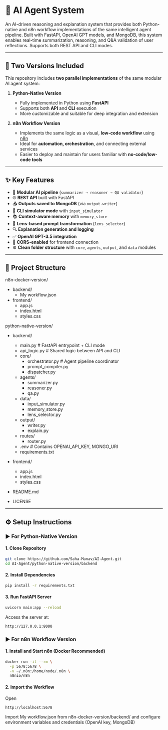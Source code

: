 # 🧠 AI Agent System

An AI-driven reasoning and explanation system that provides both Python-native and n8n workflow implementations of the same intelligent agent pipeline. Built with FastAPI, OpenAI GPT models, and MongoDB, this system enables real-time summarization, reasoning, and Q&A validation of user reflections. Supports both REST API and CLI modes.

---
## 🔄 Two Versions Included

This repository includes **two parallel implementations** of the same modular AI agent system:

1. **Python-Native Version**
   - Fully implemented in Python using **FastAPI**
   - Supports both **API** and **CLI** execution
   - More customizable and suitable for deep integration and extension

2. **n8n Workflow Version**
   - Implements the same logic as a visual, **low-code workflow** using [n8n](https://n8n.io/)
   - Ideal for **automation, orchestration**, and connecting external services
   - Easier to deploy and maintain for users familiar with **no-code/low-code tools**
     
---
## ✨ Key Features

- 🧩 **Modular AI pipeline** (`summarizer → reasoner → QA validator`)
- 🌐 **REST API** built with FastAPI
- 📤 **Outputs saved to MongoDB** (via `output.writer`)
- 🧪 **CLI simulator mode** with `input_simulator`
- 📚 **Context-aware memory** with `memory_store`
- 🧠 **Lens-based prompt transformation** (`lens_selector`)
- 🔍 **Explanation generation and logging**
- ✅ **OpenAI GPT-3.5 integration**
- 🔌 **CORS-enabled** for frontend connection
- ⚙️ **Clean folder structure** with `core`, `agents`, `output`, and `data` modules

---

## 📂 Project Structure

n8n-docker-version/
- backend/
  - My workflow.json
- frontend/
    - app.js 
    - index.html
    - styles.css 

python-native-version/
- backend/
  - main.py  # FastAPI entrypoint + CLI mode
  - api_logic.py  # Shared logic between API and CLI
  - core/
    - orchestrator.py # Agent pipeline coordinator
    - prompt_compiler.py
    - dispatcher.py
  - agents/
    - summarizer.py
    - reasoner.py
    - qa.py
  - data/
    - input_simulator.py
    - memory_store.py
    - lens_selector.py
  - output/
    - writer.py
    - explain.py
  - routes/
    - router.py
  - .env  # Contains OPENAI_API_KEY, MONGO_URI
  - requirements.txt
   
- frontend/
    - app.js 
    - index.html
    - styles.css
 
- README.md
- LICENSE
---

## ⚙️ Setup Instructions

### ▶️ For Python-Native Version

#### 1. Clone Repository

```bash
git clone https://github.com/Saha-Manav/AI-Agent.git
cd AI-Agent/python-native-version/backend
```

#### 2. Install Dependencies

```bash
pip install -r requirements.txt
```
#### 3. Run FastAPI Server
```bash
uvicorn main:app --reload
```
Access the server at: 
```bash
http://127.0.0.1:8000
```

### ▶️ For n8n Workflow Version

#### 1. Install and Start n8n (Docker Recommended)

```bash
docker run -it --rm \
  -p 5678:5678 \
  -v ~/.n8n:/home/node/.n8n \
  n8nio/n8n
```
#### 2. Import the Workflow
Open 
```bash
http://localhost:5678
```
Import My workflow.json from n8n-docker-version/backend/ and configure environment variables and credentials (OpenAI key, MongoDB)
